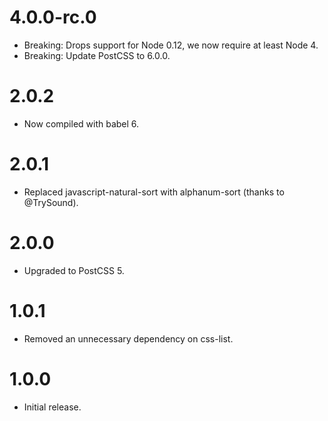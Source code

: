 # 4.0.0-rc.0

* Breaking: Drops support for Node 0.12, we now require at least Node 4.
* Breaking: Update PostCSS to 6.0.0.

# 2.0.2

* Now compiled with babel 6.

# 2.0.1

* Replaced javascript-natural-sort with alphanum-sort (thanks to @TrySound).

# 2.0.0

* Upgraded to PostCSS 5.

# 1.0.1

* Removed an unnecessary dependency on css-list.

# 1.0.0

* Initial release.
